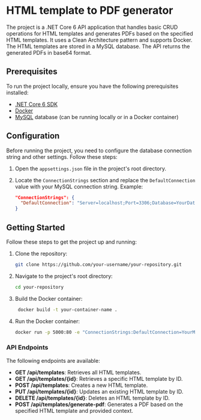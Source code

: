 # HTML template to PDF generator

The project is a .NET Core 6 API application that handles basic CRUD operations for HTML templates and generates PDFs based on the specified HTML templates. It uses a Clean Architecture pattern and supports Docker. The HTML templates are stored in a MySQL database. The API returns the generated PDFs in base64 format.

## Prerequisites

To run the project locally, ensure you have the following prerequisites installed:

- [.NET Core 6 SDK](https://dotnet.microsoft.com/download/dotnet/6.0)
- [Docker](https://www.docker.com/)
- [MySQL](https://www.mysql.com/) database (can be running locally or in a Docker container)

## Configuration

Before running the project, you need to configure the database connection string and other settings. Follow these steps:

1. Open the `appsettings.json` file in the project's root directory.
2. Locate the `ConnectionStrings` section and replace the `DefaultConnection` value with your MySQL connection string. Example:

   ```json
   "ConnectionStrings": {
     "DefaultConnection": "Server=localhost;Port=3306;Database=YourDatabase;Uid=YourUsername;Pwd=YourPassword;"
   }

## Getting Started

Follow these steps to get the project up and running:

1. Clone the repository:

   ```bash
   git clone https://github.com/your-username/your-repository.git

2. Navigate to the project's root directory:
   
   ```bash
   cd your-repository
   
4. Build the Docker container:

   ```bash
    docker build -t your-container-name .

5. Run the Docker container:
    ```bash
    docker run -p 5000:80 -e "ConnectionStrings:DefaultConnection=YourMySQLConnectionString" your-container-name

### API Endpoints


The following endpoints are available:

- **GET /api/templates**: Retrieves all HTML templates.
- **GET /api/templates/{id}**: Retrieves a specific HTML template by ID.
- **POST /api/templates**: Creates a new HTML template.
- **PUT /api/templates/{id}**: Updates an existing HTML template by ID.
- **DELETE /api/templates/{id}**: Deletes an HTML template by ID.
- **POST /api/templates/generate-pdf**: Generates a PDF based on the specified HTML template and provided context.
